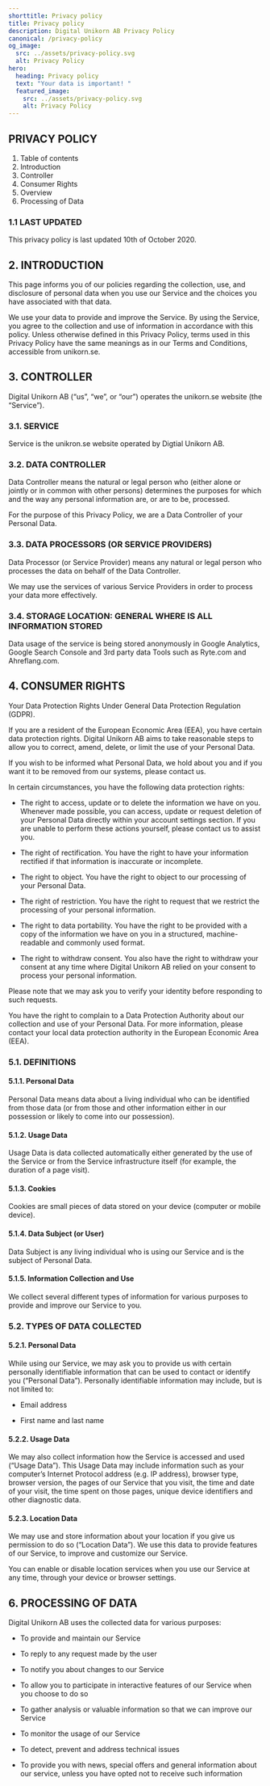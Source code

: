 ```yaml
---
shorttitle: Privacy policy
title: Privacy policy
description: Digital Unikorn AB Privacy Policy
canonical: /privacy-policy
og_image:
  src: ../assets/privacy-policy.svg
  alt: Privacy Policy
hero:
  heading: Privacy policy
  text: "Your data is important! "
  featured_image:
    src: ../assets/privacy-policy.svg
    alt: Privacy Policy
---
```

## PRIVACY POLICY

1. Table of contents
2. Introduction
3. Controller
4. Consumer Rights
5. Overview
6. Processing of Data

### 1.1 LAST UPDATED

This privacy policy is last updated 10th of October 2020.

## 2. INTRODUCTION

This page informs you of our policies regarding the collection, use, and disclosure of personal data when you use our Service and the choices you have associated with that data.

We use your data to provide and improve the Service. By using the Service, you agree to the collection and use of information in accordance with this policy. Unless otherwise defined in this Privacy Policy, terms used in this Privacy Policy have the same meanings as in our Terms and Conditions, accessible from unikorn.se.

## 3. CONTROLLER

Digital Unikorn AB (“us”, “we”, or “our”) operates the unikorn.se website (the “Service”).

### 3.1. SERVICE

Service is the unikron.se website operated by Digtial Unikorn AB.

### 3.2. DATA CONTROLLER

Data Controller means the natural or legal person who (either alone or jointly or in common with other persons) determines the purposes for which and the way any personal information are, or are to be, processed.

For the purpose of this Privacy Policy, we are a Data Controller of your Personal Data.

### 3.3. DATA PROCESSORS (OR SERVICE PROVIDERS)

Data Processor (or Service Provider) means any natural or legal person who processes the data on behalf of the Data Controller.

We may use the services of various Service Providers in order to process your data more effectively.

### 3.4. STORAGE LOCATION: GENERAL WHERE IS ALL INFORMATION STORED

Data usage of the service is being stored anonymously in Google Analytics, Google Search Console and 3rd party data Tools such as Ryte.com and Ahreflang.com.

## 4. CONSUMER RIGHTS

Your Data Protection Rights Under General Data Protection Regulation (GDPR).

If you are a resident of the European Economic Area (EEA), you have certain data protection rights. Digital Unikorn AB aims to take reasonable steps to allow you to correct, amend, delete, or limit the use of your Personal Data.

If you wish to be informed what Personal Data, we hold about you and if you want it to be removed from our systems, please contact us.

In certain circumstances, you have the following data protection rights:

* The right to access, update or to delete the information we have on you. Whenever made possible, you can access, update or request deletion of your Personal Data directly within your account settings section. If you are unable to perform these actions yourself, please contact us to assist you.

* The right of rectification. You have the right to have your information rectified if that information is inaccurate or incomplete.

* The right to object. You have the right to object to our processing of your Personal Data.

* The right of restriction. You have the right to request that we restrict the processing of your personal information.

* The right to data portability. You have the right to be provided with a copy of the information we have on you in a structured, machine-readable and commonly used format.

* The right to withdraw consent. You also have the right to withdraw your consent at any time where Digital Unikorn AB relied on your consent to process your personal information.

Please note that we may ask you to verify your identity before responding to such requests.

You have the right to complain to a Data Protection Authority about our collection and use of your Personal Data. For more information, please contact your local data protection authority in the European Economic Area (EEA).

### 5.1. DEFINITIONS

#### 5.1.1. Personal Data

Personal Data means data about a living individual who can be identified from those data (or from those and other information either in our possession or likely to come into our possession).

#### 5.1.2. Usage Data

Usage Data is data collected automatically either generated by the use of the Service or from the Service infrastructure itself (for example, the duration of a page visit).

#### 5.1.3. Cookies

Cookies are small pieces of data stored on your device (computer or mobile device).

#### 5.1.4. Data Subject (or User)

Data Subject is any living individual who is using our Service and is the subject of Personal Data.

#### 5.1.5. Information Collection and Use

We collect several different types of information for various purposes to provide and improve our Service to you.

### 5.2. TYPES OF DATA COLLECTED

#### 5.2.1. Personal Data

While using our Service, we may ask you to provide us with certain personally identifiable information that can be used to contact or identify you (“Personal Data”). Personally identifiable information may include, but is not limited to:

* Email address

* First name and last name

#### 5.2.2. Usage Data

We may also collect information how the Service is accessed and used (“Usage Data”). This Usage Data may include information such as your computer’s Internet Protocol address (e.g. IP address), browser type, browser version, the pages of our Service that you visit, the time and date of your visit, the time spent on those pages, unique device identifiers and other diagnostic data.

#### 5.2.3. Location Data

We may use and store information about your location if you give us permission to do so (“Location Data”). We use this data to provide features of our Service, to improve and customize our Service.

You can enable or disable location services when you use our Service at any time, through your device or browser settings.

## 6. PROCESSING OF DATA

Digital Unikorn AB uses the collected data for various purposes:

* To provide and maintain our Service

* To reply to any request made by the user

* To notify you about changes to our Service

* To allow you to participate in interactive features of our Service when you choose to do so

* To gather analysis or valuable information so that we can improve our Service

* To monitor the usage of our Service

* To detect, prevent and address technical issues

* To provide you with news, special offers and general information about our service, unless you have opted not to receive such information